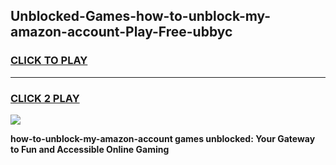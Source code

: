 
## Unblocked-Games-how-to-unblock-my-amazon-account-Play-Free-ubbyc
<h3>
<a href="https://premium76.site?title=how-to-unblock-my-amazon-account&ref=23A">CLICK TO PLAY</a></h3>
<hr>

<h3>
<a href="https://premium76.site?title=how-to-unblock-my-amazon-account&ref=23A">CLICK 2 PLAY</a>
  
</h3>

<a href="https://premium76.site?title=how-to-unblock-my-amazon-account&ref=23A"><img src="https://clearcache.store/games.png"></a>


**how-to-unblock-my-amazon-account games unblocked: Your Gateway to Fun and Accessible Online Gaming**
